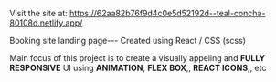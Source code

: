 Visit the site at: https://62aa82b76f9d4c0e5d52192d--teal-concha-80108d.netlify.app/


Booking site landing page--- Created using React / CSS (scss)

Main focus of this project is to create a visually appeling and <strong>FULLY RESPONSIVE</strong> UI using <strong>ANIMATION</strong>, <strong>FLEX BOX</strong>,, <strong>REACT ICONS</strong>,, etc 
